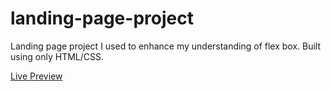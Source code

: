 # landing-page-project

Landing page project I used to enhance my understanding of flex box. Built using only HTML/CSS.

<a href="https://jaechristian.github.io/landing-page-project/">Live Preview</a>

